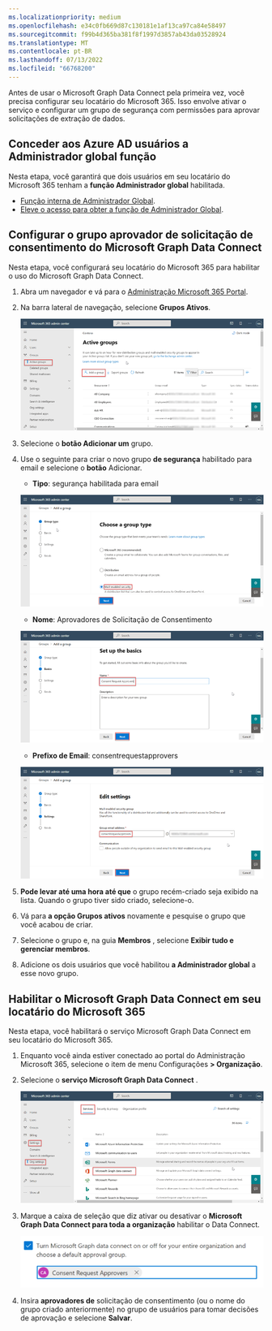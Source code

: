 ```yaml
---
ms.localizationpriority: medium
ms.openlocfilehash: e34c0fb669d87c130181e1af13ca97ca84e58497
ms.sourcegitcommit: f99b4d365ba381f8f1997d3857ab43da03528924
ms.translationtype: MT
ms.contentlocale: pt-BR
ms.lasthandoff: 07/13/2022
ms.locfileid: "66768200"
---
```

<!-- markdownlint-disable MD002 MD041 -->

Antes de usar o Microsoft Graph Data Connect pela primeira vez, você precisa configurar seu locatário do Microsoft 365. Isso envolve ativar o serviço e configurar um grupo de segurança com permissões para aprovar solicitações de extração de dados.

## <a name="grant-azure-ad-users-the-global-administrator-role"></a>Conceder aos Azure AD usuários a Administrador global função

Nesta etapa, você garantirá que dois usuários em seu locatário do Microsoft 365 tenham a **função Administrador global** habilitada.

- [Função interna de Administrador Global](/azure/active-directory/roles/permissions-reference#global-administrator).
- [Eleve o acesso para obter a função de Administrador Global](/azure/role-based-access-control/elevate-access-global-admin).

## <a name="configure-microsoft-graph-data-connect-consent-request-approver-group"></a>Configurar o grupo aprovador de solicitação de consentimento do Microsoft Graph Data Connect

Nesta etapa, você configurará seu locatário do Microsoft 365 para habilitar o uso do Microsoft Graph Data Connect.

1. Abra um navegador e vá para o [Administração Microsoft 365 Portal](https://admin.microsoft.com/).

1. Na barra lateral de navegação, selecione **Grupos Ativos**.

    ![Uma captura de tela mostrando os grupos ativos no Centro de administração do Microsoft 365.](../concepts/images/data-connect-m365-act-grp.png)

1. Selecione o **botão Adicionar um** grupo.

1. Use o seguinte para criar o novo grupo **de segurança** habilitado para email e selecione o **botão** Adicionar.
   - **Tipo**: segurança habilitada para email

    ![Uma captura de tela mostrando um usuário selecionando a segurança habilitada para email para um novo grupo no Centro de administração do Microsoft 365.](../concepts/images/data-connect-m365-mail-sec.png)

   - **Nome**: Aprovadores de Solicitação de Consentimento

    ![Uma captura de tela mostrando que um usuário está dando ao grupo um nome de "Aprovadores de Solicitação de Consentimento" no Centro de administração do Microsoft 365.](../concepts/images/data-connect-m365-cons-apprv.png)

   - **Prefixo de Email**: consentrequestapprovers

    ![Uma captura de tela mostrando um usuário criando o endereço de email para o grupo criado anteriormente no Centro de administração do Microsoft 365.](../concepts/images/data-connect-m365-cons-apprv-pref.png)

1. **Pode levar até uma hora até que** o grupo recém-criado seja exibido na lista. Quando o grupo tiver sido criado, selecione-o.

1. Vá para **a opção Grupos ativos** novamente e pesquise o grupo que você acabou de criar.

1. Selecione o grupo e, na guia **Membros** , selecione **Exibir tudo e gerenciar membros**.

1. Adicione os dois usuários que você habilitou **a Administrador global** a esse novo grupo.

## <a name="enable-microsoft-graph-data-connect-in-your-microsoft-365-tenant"></a>Habilitar o Microsoft Graph Data Connect em seu locatário do Microsoft 365

Nesta etapa, você habilitará o serviço Microsoft Graph Data Connect em seu locatário do Microsoft 365.

1. Enquanto você ainda estiver conectado ao portal do Administração Microsoft 365, selecione o item de menu Configurações **> Organização**.

1. Selecione o **serviço Microsoft Graph Data Connect** .

    ![Uma captura de tela mostrando os "Serviços" na folha "Configurações da organização". Um usuário está alternando no serviço Microsoft Graph Data Connect no Centro de administração do Microsoft 365.](../concepts/images/data-connect-m365-mgdc-toggle.png)

1. Marque a caixa de seleção que diz ativar ou desativar o **Microsoft Graph Data Connect para toda a organização** habilitar o Data Connect.

    ![Uma captura de tela mostrando a caixa de seleção que você precisa marcar para habilitar o Data Connect para toda a organização.](../concepts/images/data-connect-m365-enable-mgdc-for-org.png)

1. Insira **aprovadores de** solicitação de consentimento (ou o nome do grupo criado anteriormente)  no grupo de usuários para tomar decisões de aprovação e selecione **Salvar**.
